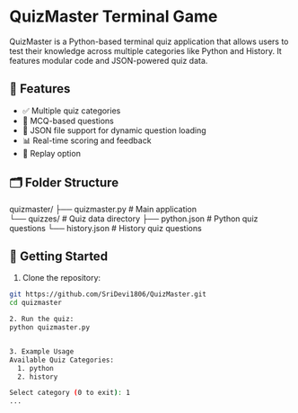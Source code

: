 # QuizMaster Terminal Game 

QuizMaster is a Python-based terminal quiz application that allows users to test their knowledge across multiple categories like Python and History. It features modular code and JSON-powered quiz data.

## 🎯 Features
- ✅ Multiple quiz categories
- 🧠 MCQ-based questions
- 💾 JSON file support for dynamic question loading
- 📊 Real-time scoring and feedback
- 🔁 Replay option

## 🗂️ Folder Structure

quizmaster/
├── quizmaster.py        # Main application   
└── quizzes/              # Quiz data directory
    ├── python.json      # Python quiz questions
    └── history.json     # History quiz questions 


## 🚀 Getting Started
1. Clone the repository:
```bash
git https://github.com/SriDevi1806/QuizMaster.git
cd quizmaster 

2. Run the quiz:
python quizmaster.py 


3. Example Usage 
Available Quiz Categories:
  1. python
  2. history

Select category (0 to exit): 1
...

